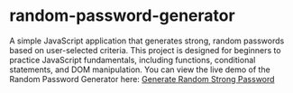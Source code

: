# random-password-generator
A simple JavaScript application that generates strong, random passwords based on user-selected criteria. This project is designed for beginners to practice JavaScript fundamentals, including functions, conditional statements, and DOM manipulation.
You can view the live demo of the Random Password Generator here: [Generate Random Strong Password](https://generate-random-strong-password.vercel.app/)
